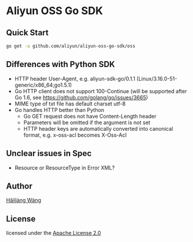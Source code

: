 Aliyun OSS Go SDK
=================

Quick Start
-----------

```bash
go get -u github.com/aliyun/aliyun-oss-go-sdk/oss
```

Differences with Python SDK
---------------------------

* HTTP header User-Agent, e.g. aliyun-sdk-go/0.1.1 (Linux/3.16.0-51-generic/x86_64;go1.5.1)
* Go HTTP client does not support 100-Continue (will be supported after Go 1.6, see https://github.com/golang/go/issues/3665)
* MIME type of txt file has default charset utf-8
* Go handles HTTP better than Python
  - Go GET request does not have Content-Length header
  - Parameters will be omitted if the argument is not set
  - HTTP header keys are automatically converted into canonical format, e.g.
    x-oss-acl becomes X-Oss-Acl

Unclear issues in Spec
----------------------

* Resource or ResourceType in Error XML?

Author
------

[Hǎiliàng Wáng](https://github.com/h12w)

## License

licensed under the [Apache License 2.0](https://www.apache.org/licenses/LICENSE-2.0.html)
